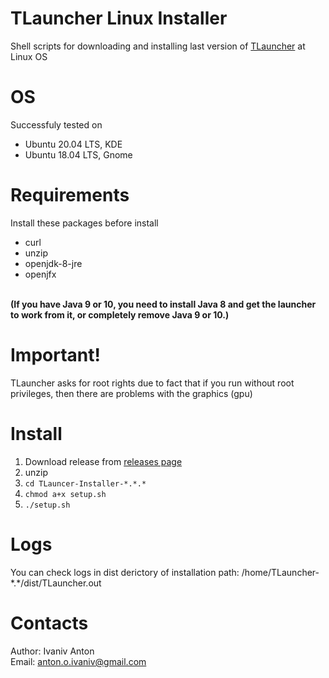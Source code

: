 # TLauncher Linux Installer
Shell scripts for downloading and installing last version of [TLauncher](https://tlauncher.org/) at Linux OS

# OS
  Successfuly tested on 
  - Ubuntu 20.04 LTS, KDE
  - Ubuntu 18.04 LTS, Gnome

# Requirements
Install these packages before install

- curl
- unzip
- openjdk-8-jre 
- openjfx
<br>
<b>(If you have Java 9 or 10, you need to install Java 8 and get the launcher to work from it,
or completely remove Java 9 or 10.)</b>

# Important!
TLauncher asks for root rights due to fact that if you run without root privileges,
then there are problems with the graphics (gpu)

# Install
 1. Download release from [releases page](https://github.com/Korzinkayablok/TLauncer-Installer/releases/)
 2. unzip
 3. `cd TLauncer-Installer-*.*.*`<br> 
 4. `chmod a+x setup.sh`<br>
 5. `./setup.sh`<bt>

# Logs
You can check logs in dist derictory of installation path: /home/TLauncher-\*.\*/dist/TLauncher.out

# Contacts
Author: Ivaniv Anton 
<br>
Email: anton.o.ivaniv@gmail.com
